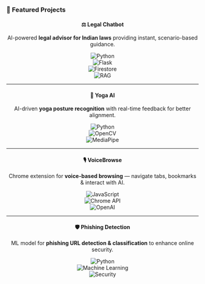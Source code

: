 ### 🚀 Featured Projects

<div align="center">

#### ⚖️ Legal Chatbot  
AI-powered **legal advisor for Indian laws** providing instant, scenario-based guidance.  

![Python](https://img.shields.io/badge/Python-3776AB?logo=python&logoColor=white)  
![Flask](https://img.shields.io/badge/Flask-000000?logo=flask&logoColor=white)  
![Firestore](https://img.shields.io/badge/Firestore-FFCA28?logo=firebase&logoColor=black)  
![RAG](https://img.shields.io/badge/RAG-4B8BBE?logo=knowledgegraph&logoColor=white)

---

#### 🧘 Yoga AI  
AI-driven **yoga posture recognition** with real-time feedback for better alignment.  

![Python](https://img.shields.io/badge/Python-3776AB?logo=python&logoColor=white)  
![OpenCV](https://img.shields.io/badge/OpenCV-5C3EE8?logo=opencv&logoColor=white)  
![MediaPipe](https://img.shields.io/badge/MediaPipe-FF6F00?logo=google&logoColor=white)

---

#### 🎙️ VoiceBrowse  
Chrome extension for **voice-based browsing** — navigate tabs, bookmarks & interact with AI.  

![JavaScript](https://img.shields.io/badge/JavaScript-F7DF1E?logo=javascript&logoColor=black)  
![Chrome API](https://img.shields.io/badge/Chrome_API-4285F4?logo=googlechrome&logoColor=white)  
![OpenAI](https://img.shields.io/badge/OpenAI-412991?logo=openai&logoColor=white)

---

#### 🛡️ Phishing Detection  
ML model for **phishing URL detection & classification** to enhance online security.  

![Python](https://img.shields.io/badge/Python-3776AB?logo=python&logoColor=white)  
![Machine Learning](https://img.shields.io/badge/Machine%20Learning-102230?logo=tensorflow&logoColor=orange)  
![Security](https://img.shields.io/badge/Security-FF0000?logo=security&logoColor=white)

</div>
